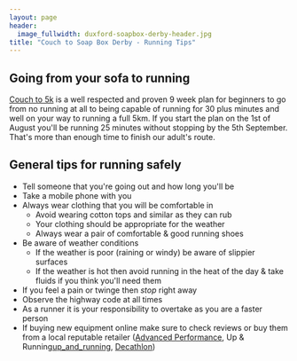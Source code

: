 ```yaml
---
layout: page
header:
  image_fullwidth: duxford-soapbox-derby-header.jpg
title: "Couch to Soap Box Derby - Running Tips"
---
```


## Going from your sofa to running

[Couch to 5k][c25k] is a well respected and proven 9 week plan for beginners to go from no running at all to being capable of running for 30 plus minutes and well on your way to running a full 5km. If you start the plan on the 1st of August you'll be running 25 minutes without stopping by the 5th September. That's more than enough time to finish our adult's route.

## General tips for running safely

- Tell someone that you're going out and how long you'll be 
- Take a mobile phone with you
- Always wear clothing that you will be comfortable in
    - Avoid wearing cotton tops and similar as they can rub
    - Your clothing should be appropriate for the weather
    - Always wear a pair of comfortable & good running shoes
- Be aware of weather conditions 
  - If the weather is poor (raining or windy) be aware of slippier surfaces
  - If the weather is hot then avoid running in the heat of the day & take fluids if you think you'll need them
- If you feel a pain or twinge then *stop* right away
- Observe the highway code at all times
- As a runner it is your responsibility to overtake as you are a faster person
- If buying new equipment online make sure to check reviews or buy them from a local reputable retailer ([Advanced Performance][adv_perf], Up & Running[up_and_running], [Decathlon][decathlon])

[c25k]: https://www.nhs.uk/live-well/exercise/couch-to-5k-week-by-week/
[adv_perf]: https://www.advanceperformance.co.uk
[up_and_running]: https://upandrunning.co.uk/pages/up-running-cambridge
[decathlon]: https://www.decathlon.co.uk/store-view/sport-shop-cambridge-0070138101381
